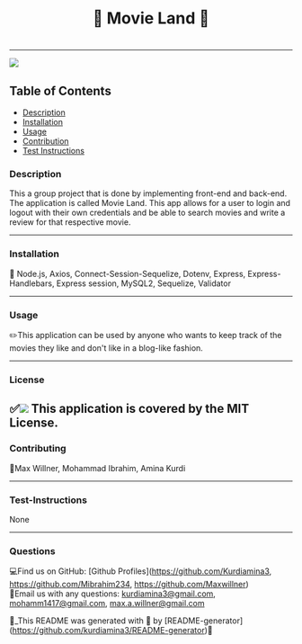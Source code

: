 # <h1 align="center"> 🌻 Movie Land 🌻 <h1>
  
----

<a href="https://img.shields.io/badge/License-MIT License-blueviolet"><img src="https://img.shields.io/badge/License-MIT License-blueviolet"></a>

## Table of Contents
- [Description](#description)
- [Installation](#installation)
- [Usage](#usage)
- [Contribution](#contribution)
- [Test Instructions](#test-instructions)

### Description
This a group project that is done by implementing front-end and back-end. The application is called Movie Land. This app allows for a user to login and logout with their own credentials and be able to search movies and write a review for that respective movie. 

----
### Installation
🔧 Node.js, Axios, Connect-Session-Sequelize, Dotenv, Express, Express-Handlebars, Express session, MySQL2, Sequelize, Validator 

----
### Usage
✏️This application can be used by anyone who wants to keep track of the movies they like and don't like in a blog-like fashion.

----
### License
✅<a href="https://img.shields.io/badge/License-MIT License-blueviolet"><img src="https://img.shields.io/badge/License-MIT License-blueviolet"></a>
This application is covered by the MIT License.
----

### Contributing
🤝Max Willner, Mohammad Ibrahim, Amina Kurdi

----
### Test-Instructions
None

----
### Questions
💻Find us on GitHub: [Github Profiles](https://github.com/Kurdiamina3, https://github.com/Mibrahim234, https://github.com/Maxwillner)
<br />
📧Email us with any questions: kurdiamina3@gmail.com, mohamm1417@gmail.com, max.a.willner@gmail.com 
<br />

🌟_This README was generated with 💓 by [README-generator] (https://github.com/kurdiamina3/README-generator)🌟